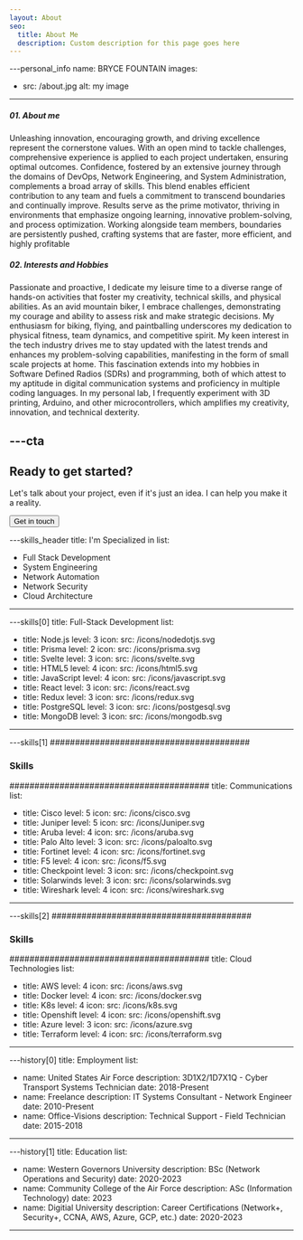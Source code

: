 ```yaml
---
layout: About
seo:
  title: About Me
  description: Custom description for this page goes here
---
```




---personal_info
name: BRYCE FOUNTAIN
images:
  - src: /about.jpg
    alt: my image
---
##### <span>01.</span> About me

Unleashing innovation, encouraging growth, and driving excellence represent the cornerstone values. With an open mind to tackle challenges, comprehensive experience is applied to each project undertaken, ensuring optimal outcomes.
Confidence, fostered by an extensive journey through the domains of DevOps, Network Engineering, and System Administration, complements a broad array of skills. This blend enables efficient contribution to any team and fuels a commitment to transcend boundaries and continually improve.
Results serve as the prime motivator, thriving in environments that emphasize ongoing learning, innovative problem-solving, and process optimization. Working alongside team members, boundaries are persistently pushed, crafting systems that are faster, more efficient, and highly profitable

##### <span>02.</span> Interests and Hobbies

Passionate and proactive, I dedicate my leisure time to a diverse range of hands-on activities that foster my creativity, technical skills, and physical abilities. As an avid mountain biker, I embrace challenges, demonstrating my courage and ability to assess risk and make strategic decisions. My enthusiasm for biking, flying, and paintballing underscores my dedication to physical fitness, team dynamics, and competitive spirit.  My keen interest in the tech industry drives me to stay updated with the latest trends and enhances my problem-solving capabilities, manifesting in the form of small scale projects at home. This fascination extends into my hobbies in Software Defined Radios (SDRs) and programming, both of which attest to my aptitude in digital communication systems and proficiency in multiple coding languages.  In my personal lab, I frequently experiment with 3D printing, Arduino, and other microcontrollers, which amplifies my creativity, innovation, and technical dexterity.

---cta
---
## Ready to get started?

Let's talk about your project, even if it's just an idea. I can help you make it a reality.

<Button href="/contact">
  Get in touch
</Button>



---skills_header
title: I'm Specialized in
list:
  - Full Stack Development
  - System Engineering
  - Network Automation
  - Network Security
  - Cloud Architecture
---



---skills[0]
title: Full-Stack Development
list:
  - title: Node.js
    level: 3
    icon:
      src: /icons/nodedotjs.svg
  - title: Prisma
    level: 2
    icon:
      src: /icons/prisma.svg
  - title: Svelte
    level: 3
    icon:
      src: /icons/svelte.svg
  - title: HTML5
    level: 4
    icon:
      src: /icons/html5.svg
  - title: JavaScript
    level: 4
    icon:
      src: /icons/javascript.svg
  - title: React
    level: 3
    icon:
      src: /icons/react.svg
  - title: Redux
    level: 3
    icon:
      src: /icons/redux.svg
  - title: PostgreSQL
    level: 3
    icon:
      src: /icons/postgesql.svg
  - title: MongoDB
    level: 3
    icon:
      src: /icons/mongodb.svg
---



---skills[1]
########################################
### Skills
########################################
title: Communications
list:
  - title: Cisco
    level: 5
    icon:
      src: /icons/cisco.svg
  - title: Juniper
    level: 5
    icon:
      src: /icons/Juniper.svg
  - title: Aruba
    level: 4
    icon:
      src: /icons/aruba.svg
  - title: Palo Alto
    level: 3
    icon:
      src: /icons/paloalto.svg
  - title: Fortinet
    level: 4
    icon:
      src: /icons/fortinet.svg
  - title: F5
    level: 4
    icon:
      src: /icons/f5.svg
  - title: Checkpoint
    level: 3
    icon:
      src: /icons/checkpoint.svg
  - title: Solarwinds
    level: 3
    icon:
      src: /icons/solarwinds.svg
  - title: Wireshark
    level: 4
    icon:
      src: /icons/wireshark.svg
---




---skills[2]
########################################
### Skills
########################################
title: Cloud Technologies
list:
  - title: AWS
    level: 4
    icon:
      src: /icons/aws.svg
  - title: Docker
    level: 4
    icon:
      src: /icons/docker.svg
  - title: K8s
    level: 4
    icon:
      src: /icons/k8s.svg
  - title: Openshift
    level: 4
    icon:
      src: /icons/openshift.svg
  - title: Azure
    level: 3
    icon:
      src: /icons/azure.svg
  - title: Terraform
    level: 4
    icon:
      src: /icons/terraform.svg
---



---history[0]
title: Employment
list:
  - name: United States Air Force
    description: 3D1X2/1D7X1Q - Cyber Transport Systems Technician
    date: 2018-Present
  - name: Freelance
    description: IT Systems Consultant - Network Engineer
    date: 2010-Present
  - name: Office-Visions
    description: Technical Support - Field Technician
    date: 2015-2018
---



---history[1]
title: Education
list:
  - name: Western Governors University
    description: BSc (Network Operations and Security)
    date: 2020-2023
  - name: Community College of the Air Force
    description: ASc (Information Technology)
    date: 2023
  - name: Digitial University
    description: Career Certifications (Network+, Security+, CCNA, AWS, Azure, GCP, etc.)
    date: 2020-2023
---